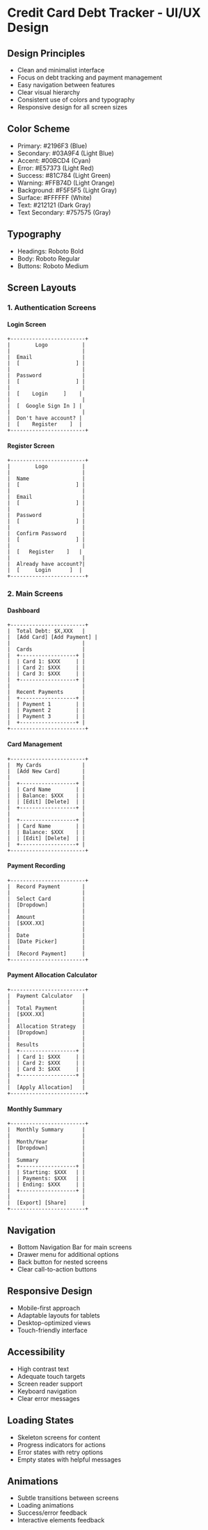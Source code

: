 # Credit Card Debt Tracker - UI/UX Design

## Design Principles
- Clean and minimalist interface
- Focus on debt tracking and payment management
- Easy navigation between features
- Clear visual hierarchy
- Consistent use of colors and typography
- Responsive design for all screen sizes

## Color Scheme
- Primary: #2196F3 (Blue)
- Secondary: #03A9F4 (Light Blue)
- Accent: #00BCD4 (Cyan)
- Error: #E57373 (Light Red)
- Success: #81C784 (Light Green)
- Warning: #FFB74D (Light Orange)
- Background: #F5F5F5 (Light Gray)
- Surface: #FFFFFF (White)
- Text: #212121 (Dark Gray)
- Text Secondary: #757575 (Gray)

## Typography
- Headings: Roboto Bold
- Body: Roboto Regular
- Buttons: Roboto Medium

## Screen Layouts

### 1. Authentication Screens

#### Login Screen
```
+------------------------+
|        Logo           |
|                       |
|  Email                |
|  [                  ] |
|                       |
|  Password             |
|  [                  ] |
|                       |
|  [    Login     ]    |
|                       |
|  [  Google Sign In ] |
|                       |
|  Don't have account? |
|  [    Register    ]  |
+------------------------+
```

#### Register Screen
```
+------------------------+
|        Logo           |
|                       |
|  Name                 |
|  [                  ] |
|                       |
|  Email                |
|  [                  ] |
|                       |
|  Password             |
|  [                  ] |
|                       |
|  Confirm Password     |
|  [                  ] |
|                       |
|  [   Register    ]   |
|                       |
|  Already have account?|
|  [     Login      ]  |
+------------------------+
```

### 2. Main Screens

#### Dashboard
```
+------------------------+
|  Total Debt: $X,XXX   |
|  [Add Card] [Add Payment] |
|                       |
|  Cards                |
|  +------------------+ |
|  | Card 1: $XXX     | |
|  | Card 2: $XXX     | |
|  | Card 3: $XXX     | |
|  +------------------+ |
|                       |
|  Recent Payments      |
|  +------------------+ |
|  | Payment 1        | |
|  | Payment 2        | |
|  | Payment 3        | |
|  +------------------+ |
+------------------------+
```

#### Card Management
```
+------------------------+
|  My Cards             |
|  [Add New Card]       |
|                       |
|  +------------------+ |
|  | Card Name        | |
|  | Balance: $XXX    | |
|  | [Edit] [Delete]  | |
|  +------------------+ |
|                       |
|  +------------------+ |
|  | Card Name        | |
|  | Balance: $XXX    | |
|  | [Edit] [Delete]  | |
|  +------------------+ |
+------------------------+
```

#### Payment Recording
```
+------------------------+
|  Record Payment       |
|                       |
|  Select Card          |
|  [Dropdown]           |
|                       |
|  Amount               |
|  [$XXX.XX]            |
|                       |
|  Date                 |
|  [Date Picker]        |
|                       |
|  [Record Payment]     |
+------------------------+
```

#### Payment Allocation Calculator
```
+------------------------+
|  Payment Calculator   |
|                       |
|  Total Payment        |
|  [$XXX.XX]            |
|                       |
|  Allocation Strategy  |
|  [Dropdown]           |
|                       |
|  Results              |
|  +------------------+ |
|  | Card 1: $XXX     | |
|  | Card 2: $XXX     | |
|  | Card 3: $XXX     | |
|  +------------------+ |
|                       |
|  [Apply Allocation]   |
+------------------------+
```

#### Monthly Summary
```
+------------------------+
|  Monthly Summary      |
|                       |
|  Month/Year           |
|  [Dropdown]           |
|                       |
|  Summary              |
|  +------------------+ |
|  | Starting: $XXX   | |
|  | Payments: $XXX   | |
|  | Ending: $XXX     | |
|  +------------------+ |
|                       |
|  [Export] [Share]     |
+------------------------+
```

## Navigation
- Bottom Navigation Bar for main screens
- Drawer menu for additional options
- Back button for nested screens
- Clear call-to-action buttons

## Responsive Design
- Mobile-first approach
- Adaptable layouts for tablets
- Desktop-optimized views
- Touch-friendly interface

## Accessibility
- High contrast text
- Adequate touch targets
- Screen reader support
- Keyboard navigation
- Clear error messages

## Loading States
- Skeleton screens for content
- Progress indicators for actions
- Error states with retry options
- Empty states with helpful messages

## Animations
- Subtle transitions between screens
- Loading animations
- Success/error feedback
- Interactive elements feedback 